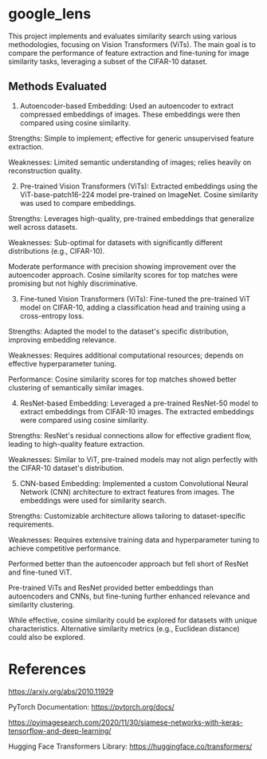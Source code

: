 # google_lens

This project implements and evaluates similarity search using various methodologies, focusing on Vision Transformers (ViTs). The main goal is to compare the performance of feature extraction and fine-tuning for image similarity tasks, leveraging a subset of the CIFAR-10 dataset.

## Methods Evaluated

1. Autoencoder-based Embedding: Used an autoencoder to extract compressed embeddings of images. These embeddings were then compared using cosine similarity.

Strengths: Simple to implement; effective for generic unsupervised feature extraction.

Weaknesses: Limited semantic understanding of images; relies heavily on reconstruction quality.

2. Pre-trained Vision Transformers (ViTs): Extracted embeddings using the ViT-base-patch16-224 model pre-trained on ImageNet. Cosine similarity was used to compare embeddings.

Strengths: Leverages high-quality, pre-trained embeddings that generalize well across datasets.

Weaknesses: Sub-optimal for datasets with significantly different distributions (e.g., CIFAR-10).

Moderate performance with precision showing improvement over the autoencoder approach. Cosine similarity scores for top matches were promising but not highly discriminative.

3. Fine-tuned Vision Transformers (ViTs): Fine-tuned the pre-trained ViT model on CIFAR-10, adding a classification head and training using a cross-entropy loss.

Strengths: Adapted the model to the dataset's specific distribution, improving embedding relevance.

Weaknesses: Requires additional computational resources; depends on effective hyperparameter tuning.

Performance: Cosine similarity scores for top matches showed better clustering of semantically similar images.

4. ResNet-based Embedding: Leveraged a pre-trained ResNet-50 model to extract embeddings from CIFAR-10 images. The extracted embeddings were compared using cosine similarity.

Strengths: ResNet's residual connections allow for effective gradient flow, leading to high-quality feature extraction.

Weaknesses: Similar to ViT, pre-trained models may not align perfectly with the CIFAR-10 dataset's distribution.

5. CNN-based Embedding: Implemented a custom Convolutional Neural Network (CNN) architecture to extract features from images. The embeddings were used for similarity search.

Strengths: Customizable architecture allows tailoring to dataset-specific requirements.

Weaknesses: Requires extensive training data and hyperparameter tuning to achieve competitive performance.

Performed better than the autoencoder approach but fell short of ResNet and fine-tuned ViT.

Pre-trained ViTs and ResNet provided better embeddings than autoencoders and CNNs, but fine-tuning further enhanced relevance and similarity clustering.

While effective, cosine similarity could be explored for datasets with unique characteristics. Alternative similarity metrics (e.g., Euclidean distance) could also be explored.


# References

https://arxiv.org/abs/2010.11929

PyTorch Documentation: https://pytorch.org/docs/

https://pyimagesearch.com/2020/11/30/siamese-networks-with-keras-tensorflow-and-deep-learning/

Hugging Face Transformers Library: https://huggingface.co/transformers/
